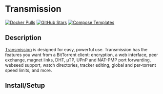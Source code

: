 # Transmission

[![Docker Pulls](https://img.shields.io/docker/pulls/linuxserver/transmission?style=flat-square&color=607D8B&label=docker%20pulls&logo=docker)](https://hub.docker.com/r/linuxserver/transmission)
[![GitHub Stars](https://img.shields.io/github/stars/linuxserver/docker-transmission?style=flat-square&color=607D8B&label=github%20stars&logo=github)](https://github.com/linuxserver/docker-transmission)
[![Compose Templates](https://img.shields.io/static/v1?style=flat-square&color=607D8B&label=compose&message=templates)](https://github.com/GhostWriters/DockSTARTer/tree/master/compose/.apps/transmission)

## Description

[Transmission](https://www.transmissionbt.com/) is designed for easy, powerful use. Transmission has the features you want from a BitTorrent client: encryption, a web interface, peer exchange, magnet links, DHT, µTP, UPnP and NAT-PMP port forwarding, webseed support, watch directories, tracker editing, global and per-torrent speed limits, and more.

## Install/Setup
